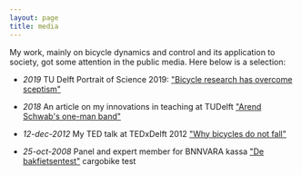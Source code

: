 ```yaml
---
layout: page
title: media
---
```


My work, mainly on bicycle dynamics and control and its application to society, got some attention in the public media. Here below is a selection:

- *2019* TU Delft Portrait of Science 2019: ["Bicycle research has overcome sceptism"](https://www.tudelft.nl/en/stories/articles/bicycle-research-has-overcome-scepticism/)

- *2018* An article on my innovations in teaching at TUDelft ["Arend Schwab's one-man band"](https://www.tudelft.nl/en/3me/education/check-out-our-education/arend-schwabs-one-man-band/)

- *12-dec-2012* My TED talk at TEDxDelft 2012 ["Why bicycles do not fall"](http://www.youtube.com/watch?v=2Y4mbT3ozcA)

- *25-oct-2008* Panel and expert member for BNNVARA kassa ["De bakfietsentest"](https://www.bnnvara.nl/kassa/artikelen/de-bakfietsentest)  cargobike test